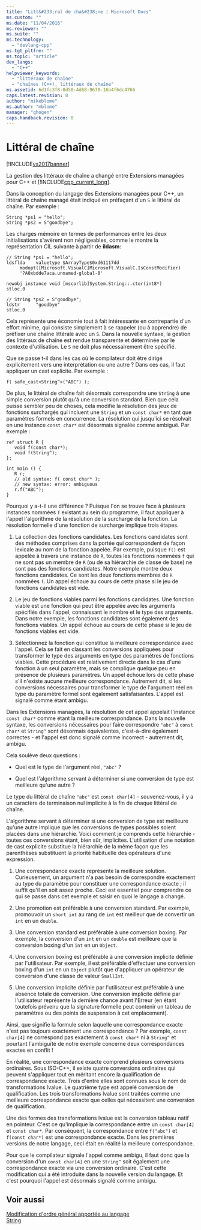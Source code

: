 ```yaml
---
title: "Litt&#233;ral de cha&#238;ne | Microsoft Docs"
ms.custom: ""
ms.date: "11/04/2016"
ms.reviewer: ""
ms.suite: ""
ms.technology: 
  - "devlang-cpp"
ms.tgt_pltfrm: ""
ms.topic: "article"
dev_langs: 
  - "C++"
helpviewer_keywords: 
  - "littéraux de chaîne"
  - "chaînes (C++), littéraux de chaîne"
ms.assetid: 6d1fc3f8-0d58-4d68-9678-16b4f6dc4766
caps.latest.revision: 8
author: "mikeblome"
ms.author: "mblome"
manager: "ghogen"
caps.handback.revision: 8
---
```

# Litt&#233;ral de cha&#238;ne
[!INCLUDE[vs2017banner](../assembler/inline/includes/vs2017banner.md)]

La gestion des littéraux de chaîne a changé entre Extensions managées pour C\+\+ et [!INCLUDE[cpp_current_long](../dotnet/includes/cpp_current_long_md.md)].  
  
 Dans la conception du langage des Extensions managées pour C\+\+, un littéral de chaîne managé était indiqué en préfaçant d'un `S` le littéral de chaîne.  Par exemple :  
  
```  
String *ps1 = "hello";  
String *ps2 = S"goodbye";  
```  
  
 Les charges mémoire en termes de performances entre les deux initialisations s'avèrent non négligeables, comme le montre la représentation CIL suivante à partir de **ildasm**:  
  
```  
// String *ps1 = "hello";  
ldsflda    valuetype $ArrayType$0xd61117dd  
     modopt([Microsoft.VisualC]Microsoft.VisualC.IsConstModifier)   
     '?A0xbdde7aca.unnamed-global-0'  
  
newobj instance void [mscorlib]System.String::.ctor(int8*)  
stloc.0  
  
// String *ps2 = S"goodbye";  
ldstr      "goodbye"  
stloc.0  
```  
  
 Cela représente une économie tout à fait intéressante en contrepartie d'un effort minime, qui consiste simplement à se rappeler \(ou à apprendre\) de préfixer une chaîne littérale avec un `S`.  Dans la nouvelle syntaxe, la gestion des littéraux de chaîne est rendue transparente et déterminée par le contexte d'utilisation.  Le `S` ne doit plus nécessairement être spécifié.  
  
 Que se passe t\-il dans les cas où le compilateur doit être dirigé explicitement vers une interprétation ou une autre ?  Dans ces cas, il faut appliquer un cast explicite.  Par exemple :  
  
```  
f( safe_cast<String^>("ABC") );  
```  
  
 De plus, le littéral de chaîne fait désormais correspondre une `String` à une simple conversion plutôt qu'à une conversion standard.  Bien que cela puisse sembler peu de choses, cela modifie la résolution des jeux de fonctions surchargés qui incluent une `String` et un `const char*` en tant que paramètres formels en concurrence.  La résolution qui jusqu'ici se résolvait en une instance `const char*` est désormais signalée comme ambiguë.  Par exemple :  
  
```  
ref struct R {  
   void f(const char*);  
   void f(String^);  
};  
  
int main () {  
   R r;  
   // old syntax: f( const char* );  
   // new syntax: error: ambiguous  
   r.f("ABC");   
}  
```  
  
 Pourquoi y a\-t\-il une différence ?  Puisque l'on se trouve face à plusieurs instances nommées `f` existant au sein du programme, il faut appliquer à l'appel l'algorithme de la résolution de la surcharge de la fonction.  La résolution formelle d'une fonction de surcharge implique trois étapes.  
  
1.  La collection des fonctions candidates.  Les fonctions candidates sont des méthodes comprises dans la portée qui correspondent de façon lexicale au nom de la fonction appelée.  Par exemple, puisque `f()` est appelée à travers une instance de `R`, toutes les fonctions nommées `f` qui ne sont pas un membre de `R` \(ou de sa hiérarchie de classe de base\) ne sont pas des fonctions candidates.  Notre exemple montre deux fonctions candidates.  Ce sont les deux fonctions membres de `R` nommées `f`.  Un appel échoue au cours de cette phase si le jeu de fonctions candidates est vide.  
  
2.  Le jeu de fonctions viables parmi les fonctions candidates.  Une fonction viable est une fonction qui peut être appelée avec les arguments spécifiés dans l'appel, connaissant le nombre et le type des arguments.  Dans notre exemple, les fonctions candidates sont également des fonctions viables.  Un appel échoue au cours de cette phase si le jeu de fonctions viables est vide.  
  
3.  Sélectionnez la fonction qui constitue la meilleure correspondance avec l'appel.  Cela se fait en classant les conversions appliquées pour transformer le type des arguments en type des paramètres de fonctions viables.  Cette procédure est relativement directe dans le cas d'une fonction à un seul paramètre, mais se complique quelque peu en présence de plusieurs paramètres.  Un appel échoue lors de cette phase s'il n'existe aucune meilleure correspondance.  Autrement dit, si les conversions nécessaires pour transformer le type de l'argument réel en type du paramètre formel sont également satisfaisantes.  L'appel est signalé comme étant ambigu.  
  
 Dans les Extensions managées, la résolution de cet appel appelait l'instance `const char*` comme étant la meilleure correspondance.  Dans la nouvelle syntaxe, les conversions nécessaires pour faire correspondre `"abc"` à `const char*` et `String^` sont désormais équivalentes, c'est\-à\-dire également correctes \- et l'appel est donc signalé comme incorrect \- autrement dit, ambigu.  
  
 Cela soulève deux questions :  
  
-   Quel est le type de l'argument réel, `"abc"` ?  
  
-   Quel est l'algorithme servant à déterminer si une conversion de type est meilleure qu'une autre ?  
  
 Le type du littéral de chaîne `"abc"` est `const char[4]` \- souvenez\-vous, il y a un caractère de terminaison nul implicite à la fin de chaque littéral de chaîne.  
  
 L'algorithme servant à déterminer si une conversion de type est meilleure qu'une autre implique que les conversions de types possibles soient placées dans une hiérarchie.  Voici comment je comprends cette hiérarchie \- toutes ces conversions étant, bien sûr, implicites.  L'utilisation d'une notation de cast explicite substitue la hiérarchie de la même façon que les parenthèses substituent la priorité habituelle des opérateurs d'une expression.  
  
1.  Une correspondance exacte représente la meilleure solution.  Curieusement, un argument n'a pas besoin de correspondre exactement au type du paramètre pour constituer une correspondance exacte ; il suffit qu'il en soit assez proche.  Ceci est essentiel pour comprendre ce qui se passe dans cet exemple et saisir en quoi le langage a changé.  
  
2.  Une promotion est préférable à une conversion standard.  Par exemple, promouvoir un `short int` au rang de `int` est meilleur que de convertir un `int` en un `double`.  
  
3.  Une conversion standard est préférable à une conversion boxing.  Par exemple, la conversion d'un `int` en un `double` est meilleure que la conversion boxing d'un `int` en un `Object`.  
  
4.  Une conversion boxing est préférable à une conversion implicite définie par l'utilisateur.  Par exemple, il est préférable d'effectuer une conversion boxing d'un `int` en un `Object` plutôt que d'appliquer un opérateur de conversion d'une classe de valeur `SmallInt`.  
  
5.  Une conversion implicite définie par l'utilisateur est préférable à une absence totale de conversion.  Une conversion implicite définie par l'utilisateur représente la dernière chance avant l'Erreur \(en étant toutefois prévenu que la signature formelle peut contenir un tableau de paramètres ou des points de suspension à cet emplacement\).  
  
 Ainsi, que signifie la formule selon laquelle une correspondance exacte n'est pas toujours exactement une correspondance ?  Par exemple, `const char[4]` ne correspond pas exactement à `const char*` ni à `String^` et pourtant l'ambiguïté de notre exemple concerne deux correspondances exactes en conflit \!  
  
 En réalité, une correspondance exacte comprend plusieurs conversions ordinaires.  Sous ISO\-C\+\+, il existe quatre conversions ordinaires qui peuvent s'appliquer tout en méritant encore la qualification de correspondance exacte.  Trois d'entre elles sont connues sous le nom de transformations lvalue.  Le quatrième type est appelé conversion de qualification.  Les trois transformations lvalue sont traitées comme une meilleure correspondance exacte que celles qui nécessitent une conversion de qualification.  
  
 Une des formes des transformations lvalue est la conversion tableau natif en pointeur.  C'est ce qu'implique la correspondance entre un `const char[4]` et `const char*`.  Par conséquent, la correspondance entre `f("abc")` et `f(const char*)` est une correspondance exacte.  Dans les premières versions de notre langage, ceci était en réalité la meilleure correspondance.  
  
 Pour que le compilateur signale l'appel comme ambigu, il faut donc que la conversion d'un `const char[4]` en une `String^` soit également une correspondance exacte via une conversion ordinaire.  C'est cette modification qui a été introduite dans la nouvelle version du langage.  Et c'est pourquoi l'appel est désormais signalé comme ambigu.  
  
## Voir aussi  
 [Modification d'ordre général apportée au langage](../dotnet/general-language-changes-cpp-cli.md)   
 [String](../windows/string-cpp-component-extensions.md)